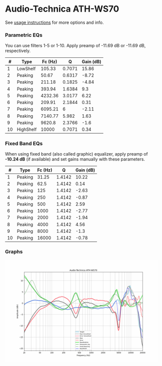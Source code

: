 # Audio-Technica ATH-WS70
See [usage instructions](https://github.com/jaakkopasanen/AutoEq#usage) for more options and info.

### Parametric EQs
You can use filters 1-5 or 1-10. Apply preamp of -11.69 dB or -11.69 dB, respectively.

|   # | Type      |   Fc (Hz) |      Q |   Gain (dB) |
|-----|-----------|-----------|--------|-------------|
|   1 | LowShelf  |    105.33 | 0.7071 |       15.86 |
|   2 | Peaking   |     50.67 | 0.6317 |       -8.72 |
|   3 | Peaking   |    211.18 | 0.1825 |       -4.84 |
|   4 | Peaking   |    393.94 | 1.6384 |        9.3  |
|   5 | Peaking   |   4232.36 | 3.0177 |        6.22 |
|   6 | Peaking   |    209.91 | 2.1844 |        0.31 |
|   7 | Peaking   |   6095.21 | 6      |       -2.11 |
|   8 | Peaking   |   7140.77 | 5.982  |        1.63 |
|   9 | Peaking   |   9620.8  | 2.3766 |       -1.6  |
|  10 | HighShelf |  10000    | 0.7071 |        0.34 |

### Fixed Band EQs
When using fixed band (also called graphic) equalizer, apply preamp of **-10.24 dB** (if available) and set gains manually with these parameters.

|   # | Type    |   Fc (Hz) |      Q |   Gain (dB) |
|-----|---------|-----------|--------|-------------|
|   1 | Peaking |     31.25 | 1.4142 |       10.22 |
|   2 | Peaking |     62.5  | 1.4142 |        0.14 |
|   3 | Peaking |    125    | 1.4142 |       -2.63 |
|   4 | Peaking |    250    | 1.4142 |       -0.87 |
|   5 | Peaking |    500    | 1.4142 |        2.59 |
|   6 | Peaking |   1000    | 1.4142 |       -2.77 |
|   7 | Peaking |   2000    | 1.4142 |       -1.94 |
|   8 | Peaking |   4000    | 1.4142 |        4.56 |
|   9 | Peaking |   8000    | 1.4142 |       -1.3  |
|  10 | Peaking |  16000    | 1.4142 |       -0.78 |

### Graphs
![](./Audio-Technica%20ATH-WS70.png)
